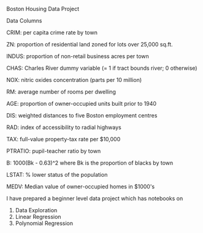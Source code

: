 Boston Housing Data Project

Data Columns

CRIM: per capita crime rate by town

ZN: proportion of residential land zoned for lots over 25,000 sq.ft.

INDUS: proportion of non-retail business acres per town

CHAS: Charles River dummy variable (= 1 if tract bounds river; 0 otherwise)

NOX: nitric oxides concentration (parts per 10 million)

RM: average number of rooms per dwelling

AGE: proportion of owner-occupied units built prior to 1940

DIS: weighted distances to five Boston employment centres

RAD: index of accessibility to radial highways

TAX: full-value property-tax rate per $10,000

PTRATIO: pupil-teacher ratio by town

B: 1000(Bk - 0.63)^2 where Bk is the proportion of blacks by town

LSTAT: % lower status of the population

MEDV: Median value of owner-occupied homes in $1000's

I have prepared a beginner level data project which has notebooks on

1. Data Exploration
2. Linear Regression
3. Polynomial Regression
